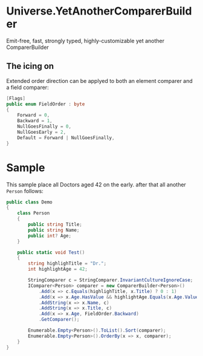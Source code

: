 # Universe.YetAnotherComparerBuilder
Emit-free, fast, strongly typed, highly-customizable yet another ComparerBuilder

## The icing on
Extended order direction can be applyed to both an element comparer and a field comparer:
```csharp
[Flags]
public enum FieldOrder : byte
{
    Forward = 0,
    Backward = 1,
    NullGoesFinally = 0,
    NullGoesEarly = 2,
    Default = Forward | NullGoesFinally,
}
```

# Sample
This sample place all Doctors aged 42 on the early. after that all another `Person` follows:
```csharp
public class Demo
{
    class Person
    {
        public string Title;
        public string Name;
        public int? Age;
    }

    public static void Test()
    {
        string highlighTitle = "Dr.";
        int highlightAge = 42;

        StringComparer c = StringComparer.InvariantCultureIgnoreCase;
        IComparer<Person> comparer = new ComparerBuilder<Person>()
            .Add(x => c.Equals(highlighTitle, x.Title) ? 0 : 1)
            .Add(x => x.Age.HasValue && highlightAge.Equals(x.Age.Value) ? 0 : 1)
            .AddString(x => x.Name, c)
            .AddString(x => x.Title, c)
            .Add(x => x.Age, FieldOrder.Backward)
            .GetComparer();

        Enumerable.Empty<Person>().ToList().Sort(comparer);
        Enumerable.Empty<Person>().OrderBy(x => x, comparer);
    }
}
```
